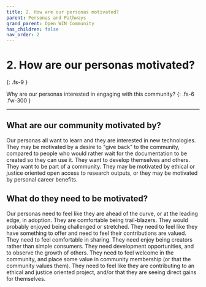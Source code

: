 ```yaml
---
title: 2. How are our personas motivated?
parent: Personas and Pathways
grand_parent: Open WIN Community
has_children: false
nav_order: 2
---
```


# 2. How are our personas motivated?
{: .fs-9 }

Why are our personas interested in engaging with this community?
{: .fs-6 .fw-300 }

---

## What are our community motivated by?
Our personas all want to learn and they are interested in new technologies. They may be motivated by a desire to "give back" to the community, compared to people who would rather wait for the documentation to be created so they can use it. They want to develop themselves and others. They want to be part of a community. They may be motivated by ethical or justice oriented open access to research outputs, or they may be motivated by personal career benefits.

## What do they need to be motivated?
Our personas need to feel like they are ahead of the curve, or at the leading edge, in adoption. They are comfortable being trail-blazers. They would probably enjoyed being challenged or stretched. They need to feel like they have something to offer and need to feel their contributions are valued. They need to feel comfortable in sharing. They need enjoy being creators rather than simple consumers. They need development opportunities, and to observe the growth of others. They need to feel welcome in the community, and place some value in community membership (or that the community values them). They need to feel like they are contributing to an ethical and justice oriented project, and/or that they are seeing direct gains for themselves.
